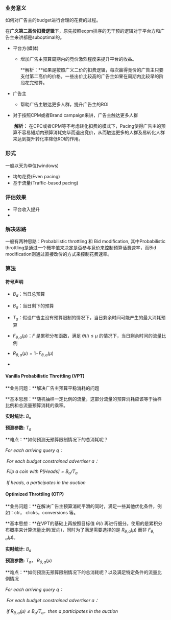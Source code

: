 ### 业务意义

如何对广告主的budget进行合理的花费的过程。



在**广义第二高价扣费逻辑**下，原先按照ecpm排序的无干预的逻辑对于平台方和广告主来讲都是suboptimal的。

- 平台方(媒体)

  - 增加广告主预算周期内的竞价激烈程度来提升平台的收益。

    **解析：**如果是按照广义二价的扣费逻辑，每次赢得竞价的广告主只要支付第二高价的价格，一些出价比较高的广告主如果在周期内比较早的阶段花完预算。

- 广告主

  - 帮助广告主触达更多人群，提升广告主的ROI
- 对于按照CPM或者Brand campaign来讲，广告主触达更多人群
  
  ​	  **解析：** 在CPC或者CPM等不考虑转化扣费的模式下，Pacing使得广告主的预算不容易短期内预算消耗完毕而退出竞价，从而触达更多的人群及易转化人群来达到提升转化率降低ROI的作用。

### 形式

一般以天为单位(windows)

- 均匀花费(Even pacing)
- 基于流量(Traffic-based pacing)

### 评估效果

- 平台收入提升
- 



### 解决思路

一般有两种思路：Probabilistic throttling 和 Bid modification, 其中Probabilistic throttling是通过一个概率值来决定是否参与竞价来控制预算话费速率，而Bid modification则通过直接改价的方式来控制花费速率。



### 算法

#### 符号声明

- $B_d$：当日总预算

- $B_a$：当日剩下的预算
- $T_a$：假设广告主没有预算限制的情况下，当日剩余时间可能产生的最大消耗预算
- $F_{\theta,a}(\mu)$：$F$ 是累积分布函数，满足 $\theta(i)\le \mu$ 的情况下，当日剩余时间的流量比例
- $R_{\theta,a}(\mu)=1-$$F_{\theta,a}(\mu)$
- 

#### Vanilla Probabilistic Throttling (VPT)

**业务问题：**解决广告主预算平稳消耗的问题

**基本思想：**随机抽样一定比例的流量，这部分流量的预算消耗应该等于抽样比例和总流量预算消耗的乘积。

**实时统计:**  $B_a$

**预测参数:**  $T_a$

**难点：**如何预测无预算限制情况下的总消耗呢？

*For each arriving query $q$：*

​	*For each budget constrained advertiser $a$：*

​		*Flip  a coin with $P[Heads] = B_a/T_a$*

​		*If heads, a participates in the auction*



#### Optimized Throttling (OTP)

**业务问题：**在解决广告主预算消耗平滑的同时，满足一些其他优化条件，例如：ctr， clicks，conversions 等。

**基本思想：**在VPT的基础上再按照目标值 $\theta(i)$ 再进行细分。使用的是累积分布概率来计算流量比例(反向)，同时为了满足需要选择的是 $R_{\theta,a}(\mu)$ 而非 $F_{\theta,a}(\mu)$。

**实时统计:**  $B_a$

**预测参数:**  $T_a$， $R_{\theta,a}(\mu)$

**难点：**如何预测无预算限制情况下的总消耗呢？以及满足特定条件的流量比例情况

*For each arriving query $q$：*

​	*For each budget constrained advertiser $a$：*

​		*if $R_{\theta,a}(\mu) \le B_a/T_a$，then $a$ participates in the auction*

